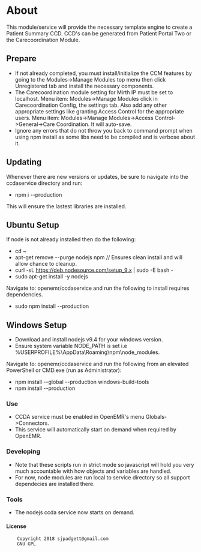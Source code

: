 # About
This module/service will provide the necessary template engine to create a Patient Summary CCD.
CCD's can be generated from Patient Portal Two or the Carecoordination Module.
## Prepare
* If not already completed, you must install/initialize the CCM features by going to the Modules->Manage Modules top menu then click Unregistered tab and install the necessary components.
* The Carecoordination module setting for Mirth IP must be set to localhost. Menu item: Modules->Manage Modules click in Carecoordination Config, the settings tab. Also add any other appropriate settings like granting Access Control for the appropriate users. Menu item: Modules->Manage Modules->Access Control->General->Care Coordination. It will auto-save.
* Ignore any errors that do not throw you back to command prompt when using npm install as some libs need to be compiled and is verbose about it.
## Updating
Whenever there are new versions or updates, be sure to navigate into the ccdaservice directory and run:
- npm i --production

This will ensure the lastest libraries are installed.
## Ubuntu Setup
If node is not already installed then do the following:
- cd ~
- apt-get remove --purge nodejs npm // Ensures clean install and will allow chance to cleanup.
- curl -sL https://deb.nodesource.com/setup_9.x | sudo -E bash -
- sudo apt-get install -y nodejs

Navigate to: openemr/ccdaservice and run the following to install requires dependencies.
- sudo npm install --production
## Windows Setup
* Download and install nodejs v9.4 for your windows version.
* Ensure system variable NODE_PATH is set i.e %USERPROFILE%\AppData\Roaming\npm\node_modules.

Navigate to: openemr/ccdaservice and run the following from an elevated PowerShell or CMD.exe (run as Administrator):
- npm install --global --production windows-build-tools
- npm install --production
### Use
* CCDA service must be enabled in OpenEMR's menu Globals->Connectors.
* This service will automatically start on demand when required by OpenEMR.
### Developing
* Note that these scripts run in strict mode so javascript will hold you very much accountable with how objects and variables are handled.
* For now, node modules are run local to service directory so all support dependecies are installed there.
### Tools
* The nodejs ccda service now starts on demand.
#### License
   		Copyright 2018 sjpadgett@gmail.com
		GNU GPL
